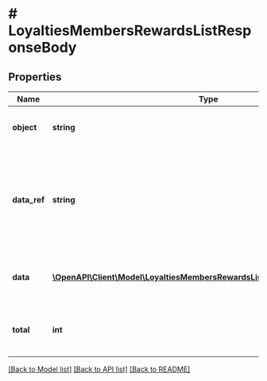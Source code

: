 # # LoyaltiesMembersRewardsListResponseBody

## Properties

Name | Type | Description | Notes
------------ | ------------- | ------------- | -------------
**object** | **string** | The type of object represented by JSON. | [default to 'list']
**data_ref** | **string** | Identifies the name of the attribute that contains the array of loyalty reward objects. | [default to 'data']
**data** | [**\OpenAPI\Client\Model\LoyaltiesMembersRewardsListResponseBodyDataItem[]**](LoyaltiesMembersRewardsListResponseBodyDataItem.md) | Contains array of loyalty reward objects. |
**total** | **int** | Total number of loyalty reward objects. |

[[Back to Model list]](../../README.md#models) [[Back to API list]](../../README.md#endpoints) [[Back to README]](../../README.md)
